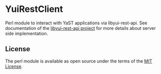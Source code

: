 # YuiRestClient

Perl module to interact with YaST applications via libyui-rest-api.
See documentation of the [libyui-rest-api project](https://github.com/libyui/libyui/tree/master/libyui-rest-api/doc)
for more details about server side implementation.

## License

The perl module is available as open source under the terms of the [MIT License](https://opensource.org/licenses/MIT).
